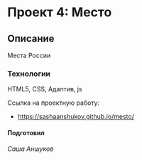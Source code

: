 # Проект 4: Место

## **Описание**

Места России

### **Технологии**  
HTML5, CSS, Адаптив, js

Ссылка на проектную работу:
* https://sashaanshukov.github.io/mesto/

#### **Подготовил**
*Саша Аншуков*
